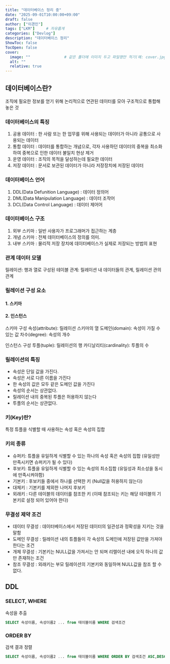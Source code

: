 ```yaml
---
title: "데이터베이스 정리 중"
date: "2025-09-01T10:00:00+09:00"
draft: false              
author: ["이경민"]     
tags: ["LKM"]     # 자유롭게
categories: ["Devlog"]
description: "데이터베이스 정리"
ShowToc: false
TocOpen: false
cover:
  image: ""               # 같은 폴더에 이미지 두고 파일명만 적기(예: cover.jpg)
  alt: ""
  relative: true
---
```

<!--more-->
## 데이터베이스란?
조직에 필요한 정보를 얻기 위해 논리적으로 연관된 데이터를 모아 구조적으로 통합해 놓은 것

### 데이터베이스의 특징
1. 공용 데이터 : 한 사람 또는 한 업무를 위해 사용되는 데이터가 아니라 공통으로 사용되는 데이터
2. 통합 데이터 : 데이터를 통합하는 개념으로, 각자 사용하던 데이터의 중복을 최소화하여 중복으로 인한 데이터 불일치 현상 제거
3. 운영 데이터 : 조직의 목적을 달성하는데 필요한 데이터
4. 저장 데이터 : 문서로 보관된 데이터가 아니라 저장장치에 저장된 데이터

### 데이터베이스 언어
1. DDL(Data Defunition Language) : 데이터 정의어
2. DML(Data Manipulation Language) : 데이터 조작어
3. DCL(Data Control Language) : 데이터 제어어

### 데이터베이스 구조
1. 외부 스키마 : 일반 사용자가 프로그래머가 접근하는 계층
2. 개념 스키마 : 전체 데이터베이스의 정의를 의미.
3. 내부 스키마 : 물리적 저장 장치에 데이터베이스가 실제로 저장되는 방법의 표현 

### 관계 데이터 모델
릴레이션: 행과 열로 구성된 테이블
관계: 릴레이션 내 데이터들의 관계, 릴레이션 관의 관계

### 릴레이션 구성 요소
#### 1. 스키마
#### 2. 인스턴스
스키마 구성
속성(attribute): 릴레이션 스키마의 열
도메인(domain): 속성이 가질 수 있는 값
차수(degree): 속성의 개수

인스턴스 구성
투플(tuple): 릴레이션의 행 
카디날리티(cardinality): 투플의 수

### 릴레이션의 특징
- 속성은 단일 값을 가진다.
- 속성은 서로 다른 이름을 가진다
- 한 속성의 값은 모두 같은 도메인 값을 가진다
- 속성의 순서는 상관없다.
- 릴레이션 내의 중복된 투플은 허용하지 않는다
- 투플의 순서는 상관없다.

### 키(Key)란?
특정 튜플을 식별할 때 사용하는 속성 혹은 속성의 집합 
### 키의 종류
- 슈퍼키: 튜플을 유일하게 식별할 수 있는 하나의 속성 혹은 속성의 집합 (유일성만 만족시키면 슈퍼키가 될 수 있다)
- 후보키: 튜플을 유일하게 식별할 수 있는 속성의 최소집합 (유일성과 최소성을 동시에 만족시켜야함)
- 기본키 : 후보키들 중에서 하나를 선택한 키 (Null값을 허용하지 않는다)
- 대체키 : 기본키를 제외한 나머지 후보키
- 외래키 : 다른 테이블의 데이터를 참조한 키 (이때 참조되는 키는 해당 테이블의 기본키로 설정 되어 있어야 한다) 

### 무결성 제약 조건
- 데이터 무결성 : 데이터베이스에서 저장된 데이터의 일관성과 정확성을 지키는 것을 말함
- 도메인 무결성 : 릴레이션 내의 튜플들이 각 속성의 도메인에 저장된 값만을 가져야 한다는 조건
- 개체 무결성 :  기본키는 NULL값을 가져서는 안 되며 리렐이션 내에 오직 하나의 값만 존재하는 조건
- 참조 무결성 : 외래키는 부모 릴레이션의 기본키와 동일하며 NULL값을 참조 할 수 없다.

## DDL
### SELECT, WHERE
속성을 추출
```sql
SELECT 속성이름, 속성이름2 ... from 테이블이름 WHERE 검색조건 
```
### ORDER BY
검색 결과 정렬
```sql
SELECT 속성이름, 속성이름2 ... from 테이블이름 WHERE ORDER BY 검색조건 ASC,DESC
```